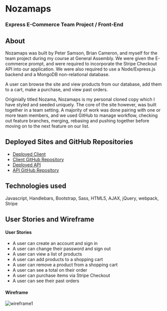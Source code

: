 # Nozamaps
### Express E-Commerce Team Project / Front-End

## About

Nozamaps was built by Peter Samson, Brian Cameron, and myself for the team project during my course at General Assembly. We were given the E-commerce prompt, and were required to incorporate the Stripe Checkout API into our application. We were also required to use a Node/Express.js backend and a MongoDB non-relational database.

A user can browse the site and view products from our database, add them to a cart, make a purchase, and view past orders.

Originially titled Nozama, Nozamaps is my personal cloned copy which I have styled and seeded uniquely. The core of the site however, was built together in a team setting. A majority of work was done pairing with one or more team members, and we used GitHub to manage workflow, checking out feature branches, merging, rebasing and pushing together before moving on to the next feature on our list.

## Deployed Sites and GitHub Repositories

- [Deployed Client](https://derekbmcintire.github.io/Nozama-Front-End/)
- [Client GitHub Repository](https://github.com/derekbmcintire/Nozama-Front-End)
- [Deployed API](https://dry-journey-16743.herokuapp.com/)
- [API GitHub Repository](https://github.com/derekbmcintire/Nozama-Back-End)

## Technologies used

Javascript, Handlebars, Bootstrap, Sass, HTML5, AJAX, jQuery, webpack, Stripe

## User Stories and Wireframe

#### User Stories
- A user can create an account and sign in
- A user can change their password and sign out
- A user can view a list of products
- A user can add products to a shopping cart
- A user can remove a product from a shopping cart
- A user can see a total on their order
- A user can purchase items via Stripe Checkout
- A user can see their past orders

#### Wireframe
![wireframe1](https://c1.staticflickr.com/5/4759/38944611215_b4e26d9a6b_z.jpg)
